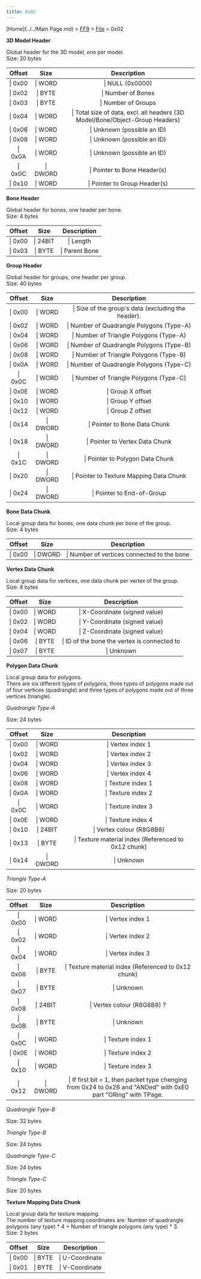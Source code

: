 ```yaml
---
title: 0x02
---
```


[Home](../../Main Page.md) > [FF9](../../FF9.md) > [File](../File.md) > 0x02

**3D Model Header**

Global header for the 3D model, one per model.  
Size: 20 bytes

| Offset  |   Size   |                                  Description                                  |
|:-------:|:--------:|:-----------------------------------------------------------------------------:|
| \| 0x00 | \| WORD  |                               \| NULL (0x0000)                                |
| \| 0x02 | \| BYTE  |                              \| Number of Bones                               |
| \| 0x03 | \| BYTE  |                              \| Number of Groups                              |
| \| 0x04 | \| WORD  | \| Total size of data, excl. all headers (3D Model/Bone/Object-Group Headers) |
| \| 0x06 | \| WORD  |                          \| Unknown (possible an ID)                          |
| \| 0x08 | \| WORD  |                          \| Unknown (possible an ID)                          |
| \| 0x0A | \| WORD  |                          \| Unknown (possible an ID)                          |
| \| 0x0C | \| DWORD |                         \| Pointer to Bone Header(s)                          |
| \| 0x10 | \| WORD  |                         \| Pointer to Group Header(s)                         |

**Bone Header**

Global header for bones, one header per bone.  
Size: 4 bytes

| Offset  |   Size   |  Description   |
|:-------:|:--------:|:--------------:|
| \| 0x00 | \| 24BIT |   \| Length    |
| \| 0x03 | \| BYTE  | \| Parent Bone |

**Group Header**

Global header for groups, one header per group.  
Size: 40 bytes

| Offset  |   Size   |                     Description                     |
|:-------:|:--------:|:---------------------------------------------------:|
| \| 0x00 | \| WORD  | \| Size of the group's data (excluding the header). |
| \| 0x02 | \| WORD  |      \| Number of Quadrangle Polygons (Type-A)      |
| \| 0x04 | \| WORD  |       \| Number of Triangle Polygons (Type-A)       |
| \| 0x06 | \| WORD  |      \| Number of Quadrangle Polygons (Type-B)      |
| \| 0x08 | \| WORD  |       \| Number of Triangle Polygons (Type-B)       |
| \| 0x0A | \| WORD  |      \| Number of Quadrangle Polygons (Type-C)      |
| \| 0x0C | \| WORD  |       \| Number of Triangle Polygons (Type-C)       |
| \| 0x0E | \| WORD  |                  \| Group X offset                  |
| \| 0x10 | \| WORD  |                  \| Group Y offset                  |
| \| 0x12 | \| WORD  |                  \| Group Z offset                  |
| \| 0x14 | \| DWORD |            \| Pointer to Bone Data Chunk            |
| \| 0x18 | \| DWORD |           \| Pointer to Vertex Data Chunk           |
| \| 0x1C | \| DWORD |          \| Pointer to Polygon Data Chunk           |
| \| 0x20 | \| DWORD |      \| Pointer to Texture Mapping Data Chunk       |
| \| 0x24 | \| DWORD |             \| Pointer to End-of-Group              |

**Bone Data Chunk**

Local group data for bones, one data chunk per bone of the group.  
Size: 4 bytes

| Offset  |   Size   |                 Description                 |
|:-------:|:--------:|:-------------------------------------------:|
| \| 0x00 | \| DWORD | \| Number of vertices connected to the bone |

**Vertex Data Chunk**

Local group data for vertices, one data chunk per vertex of the group.  
Size: 8 bytes

| Offset  |  Size   |                 Description                  |
|:-------:|:-------:|:--------------------------------------------:|
| \| 0x00 | \| WORD |        \| X-Coordinate (signed value)        |
| \| 0x02 | \| WORD |        \| Y-Coordinate (signed value)        |
| \| 0x04 | \| WORD |        \| Z-Coordinate (signed value)        |
| \| 0x06 | \| BYTE | \| ID of the bone the vertex is connected to |
| \| 0x07 | \| BYTE |                  \| Unknown                  |

**Polygon Data Chunk**

Local group data for polygons.  
There are six different types of polygons, three types of polygons made out of four vertices (quadrangle) and three types of polygons made out of three vertices (triangle).

*Quadrangle Type-A*

Size: 24 bytes

| Offset  |   Size   |                     Description                      |
|:-------:|:--------:|:----------------------------------------------------:|
| \| 0x00 | \| WORD  |                  \| Vertex index 1                   |
| \| 0x02 | \| WORD  |                  \| Vertex index 2                   |
| \| 0x04 | \| WORD  |                  \| Vertex index 3                   |
| \| 0x06 | \| WORD  |                  \| Vertex index 4                   |
| \| 0x08 | \| WORD  |                  \| Texture index 1                  |
| \| 0x0A | \| WORD  |                  \| Texture index 2                  |
| \| 0x0C | \| WORD  |                  \| Texture index 3                  |
| \| 0x0E | \| WORD  |                  \| Texture index 4                  |
| \| 0x10 | \| 24BIT |              \| Vertex colour (R8G8B8)               |
| \| 0x13 | \| BYTE  | \| Texture material index (Referenced to 0x12 chunk) |
| \| 0x14 | \| DWORD |                      \| Unknown                      |

*Triangle Type-A*

Size: 20 bytes

| Offset  |   Size   |                                                   Description                                                   |
|:-------:|:--------:|:---------------------------------------------------------------------------------------------------------------:|
| \| 0x00 | \| WORD  |                                                \| Vertex index 1                                                |
| \| 0x02 | \| WORD  |                                                \| Vertex index 2                                                |
| \| 0x04 | \| WORD  |                                                \| Vertex index 3                                                |
| \| 0x06 | \| BYTE  |                              \| Texture material index (Referenced to 0x12 chunk)                               |
| \| 0x07 | \| BYTE  |                                                   \| Unknown                                                    |
| \| 0x08 | \| 24BIT |                                           \| Vertex colour (R8G8B8) ?                                           |
| \| 0x0B | \| BYTE  |                                                   \| Unknown                                                    |
| \| 0x0C | \| WORD  |                                               \| Texture index 1                                                |
| \| 0x0E | \| WORD  |                                               \| Texture index 2                                                |
| \| 0x10 | \| WORD  |                                               \| Texture index 3                                                |
| \| 0x12 | \| DWORD | \| If first bit = 1, then packet type chenging from 0x24 to 0x26 and "ANDed" with 0xE0 part "ORing" with TPage. |

*Quadrangle Type-B*

Size: 32 bytes

*Triangle Type-B*

Size: 24 bytes

*Quadrangle Type-C*

Size: 24 bytes

*Triangle Type-C*

Size: 20 bytes

**Texture Mapping Data Chunk**

Local group data for texture mapping.  
The number of texture mapping coordinates are: Number of quadrangle polygons (any type) \* 4 + Number of triangle polygons (any type) \* 3.  
Size: 2 bytes

| Offset  |  Size   |   Description   |
|:-------:|:-------:|:---------------:|
| \| 0x00 | \| BYTE | \| U-Coordinate |
| \| 0x01 | \| BYTE | \| V-Coordinate |
